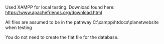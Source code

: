 Used XAMPP for local testing. Download found here: https://www.apachefriends.org/download.html

All files are assumed to be in the pathway C:\xampp\htdocs\planetwebsite when testing

You do not need to create the flat file for the database.